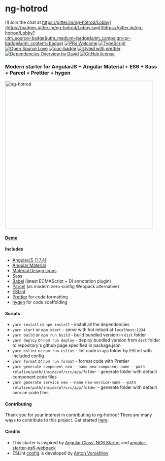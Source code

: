 # ng-hotrod

[![Join the chat at https://gitter.im/ng-hotrod/Lobby](https://badges.gitter.im/ng-hotrod/Lobby.svg)](https://gitter.im/ng-hotrod/Lobby?utm_source=badge&utm_medium=badge&utm_campaign=pr-badge&utm_content=badge)
[![PRs Welcome](https://img.shields.io/badge/PRs-welcome-brightgreen.svg?style=flat-square)](http://makeapullrequest.com)
[![TypeScript](https://badges.frapsoft.com/typescript/code/typescript.svg?v=101)](https://www.typescriptlang.org/)
[![Open Source Love](https://badges.frapsoft.com/os/v1/open-source.svg?v=103)](https://github.com/loenko/ng-hotrod/blob/master/.github/CONTRIBUTING.md)
[![coc-badge](https://img.shields.io/badge/codeof-conduct-ff69b4.svg?style=flat-square)](https://github.com/loenko/ng-hotrod/blob/master/.github/CODE_OF_CONDUCT.md)
[![styled with prettier](https://img.shields.io/badge/styled_with-prettier-ff69b4.svg?style=flat-square)](https://github.com/prettier/prettier)
[![Dependencies Overview by David](https://david-dm.org/loenko/ng-hotrod.svg)](https://david-dm.org)
[![GitHub license](https://img.shields.io/github/license/loenko/ng-hotrod.svg)](https://github.com/loenko/ng-hotrod/blob/master/LICENSE)

### Modern starter for AngularJS + Angular Material + ES6 + Sass + Parcel + Prettier + hygen

<img src="https://raw.githubusercontent.com/loenko/file-storage/master/hotrod-logo.jpg" alt="ng-hotrod" width="480px;" >

#### [Demo](https://loenko.github.io/ng-hotrod/)

#### Includes
* [AngularJS (1.7.4)](https://angularjs.org/)
* [Angular Material](https://material.angularjs.org/latest/)
* [Material Design Icons](https://materialdesignicons.com/)
* [Sass](https://sass-lang.com/)
* [Babel](https://babeljs.io/) (latest ECMAScript + DI annotation plugin)
* [Parcel](https://parceljs.org/) (as modern zero-config Webpack alternative)
* [ESLint](https://eslint.org/)
* [Prettier](https://prettier.io/) for code formatting
* [hygen](https://www.hygen.io/) for code scaffolding

#### Scripts
* `yarn install` or `npm install` - install all the dependencies 
* `yarn start` or `npm start` - serve with hot reload at `localhost:1234`
* `yarn build` or `npm run build` - build bundled version in `dist` folder
* `yarn deploy` or `npm run deploy` - deploy bundled version from `dist` folder to repository's github page specified in package.json
* `yarn eslint` or `npm run eslint` - lint code in `app` folder by ESLint with included config
* `yarn format` or `npm run format` - format code with Prettier
* `yarn generate component new --name new-component-name --path relative/path/inside/of/src/app/folder` - generate folder with default component code files
* `yarn generate service new --name new-service-name --path relative/path/inside/of/src/app/folder` - generate folder with default service code files

#### Contributing
Thank you for your interest in contributing to ng-hotrod! There are many ways to contribute to this project. Get started [here](https://github.com/loenko/ng-hotrod/blob/master/.github/CONTRIBUTING.md).

#### Credits
* This starter is inspired by [Angular Class' NG6 Starter](https://github.com/gdi2290/NG6-starter) and [angular-starter-es6-webpack](https://github.com/TheLarkInn/angular-starter-es6-webpack)
* ESLint [config](https://github.com/vorant/eslint-codestyle) is developed by [Anton Voroshilov](https://github.com/vorant)
